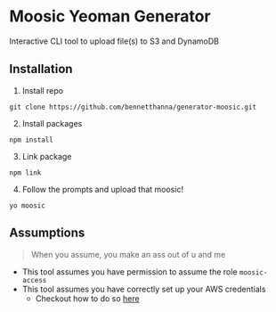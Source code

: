 # Moosic Yeoman Generator

Interactive CLI tool to upload file(s) to S3 and DynamoDB

## Installation
1. Install repo
```
git clone https://github.com/bennetthanna/generator-moosic.git
```

2. Install packages
```
npm install
```

3. Link package
```
npm link
```

4. Follow the prompts and upload that moosic!
```
yo moosic
```

## Assumptions

> When you assume, you make an ass out of u and me

- This tool assumes you have permission to assume the role `moosic-access`
- This tool assumes you have correctly set up your AWS credentials
    - Checkout how to do so [here](https://docs.aws.amazon.com/cli/latest/userguide/cli-chap-configure.html)
